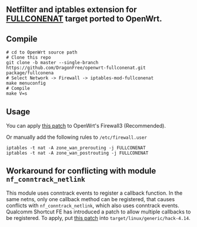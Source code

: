 ## Netfilter and iptables extension for [FULLCONENAT](https://github.com/Chion82/netfilter-full-cone-nat) target ported to OpenWrt.

Compile
---
```
# cd to OpenWrt source path
# Clone this repo
git clone -b master --single-branch https://github.com/DragonFree/openwrt-fullconenat.git package/fullconena
# Select Network -> Firewall -> iptables-mod-fullconenat
make menuconfig
# Compile
make V=s
```

Usage
---
You can apply [this patch](https://github.com/LGA1150/fullconenat-fw3-patch) to OpenWrt's Firewall3 (Recommended).

Or manually add the following rules to `/etc/firewall.user`
```
iptables -t nat -A zone_wan_prerouting -j FULLCONENAT
iptables -t nat -A zone_wan_postrouting -j FULLCONENAT
```

Workaround for conflicting with module `nf_conntrack_netlink`
---
This module uses conntrack events to register a callback function. In the same netns, only one callback method can be registered, that causes conflicts with `nf_conntrack_netlink`, which also uses conntrack events. Qualcomm Shortcut FE has introduced a patch to allow multiple callbacks to be registered. To apply, put [this patch](https://github.com/coolsnowwolf/lede/blob/master/target/linux/generic/hack-4.14/952-net-conntrack-events-support-multiple-registrant.patch) into `target/linux/generic/hack-4.14`.
